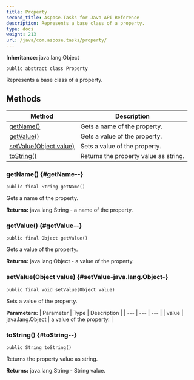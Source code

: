 ```yaml
---
title: Property
second_title: Aspose.Tasks for Java API Reference
description: Represents a base class of a property.
type: docs
weight: 213
url: /java/com.aspose.tasks/property/
---
```


**Inheritance:**
java.lang.Object
```
public abstract class Property
```

Represents a base class of a property.
## Methods

| Method | Description |
| --- | --- |
| [getName()](#getName--) | Gets a name of the property. |
| [getValue()](#getValue--) | Gets a value of the property. |
| [setValue(Object value)](#setValue-java.lang.Object-) | Sets a value of the property. |
| [toString()](#toString--) | Returns the property value as string. |
### getName() {#getName--}
```
public final String getName()
```


Gets a name of the property.

**Returns:**
java.lang.String - a name of the property.
### getValue() {#getValue--}
```
public final Object getValue()
```


Gets a value of the property.

**Returns:**
java.lang.Object - a value of the property.
### setValue(Object value) {#setValue-java.lang.Object-}
```
public final void setValue(Object value)
```


Sets a value of the property.

**Parameters:**
| Parameter | Type | Description |
| --- | --- | --- |
| value | java.lang.Object | a value of the property. |

### toString() {#toString--}
```
public String toString()
```


Returns the property value as string.

**Returns:**
java.lang.String - String value.

